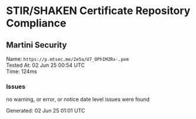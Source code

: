 # STIR/SHAKEN Certificate Repository Compliance

## Martini Security

Name: `https://p.mtsec.me/2e5a/U7_OPhIMZRx-.pem`\
Tested At: 02 Jun 25 00:54 UTC\
Time: 124ms

### Issues

no warning, or error, or notice date level issues were found

Generated: 02 Jun 25 01:01 UTC